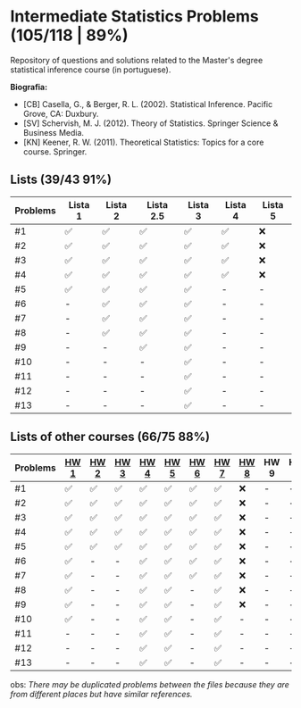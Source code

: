 # Intermediate Statistics Problems (105/118 | 89%)
Repository of questions and solutions related to the Master's degree statistical inference course (in portuguese).

**Biografia:**
- [CB] Casella, G., & Berger, R. L. (2002). Statistical Inference. Pacific Grove, CA: Duxbury.
- [SV] Schervish, M. J. (2012). Theory of Statistics. Springer Science & Business Media.
- [KN] Keener, R. W. (2011). Theoretical Statistics: Topics for a core course. Springer.


## Lists (39/43 91%)
Problems | Lista 1 | Lista 2 | Lista 2.5 | Lista 3 | Lista 4 | Lista 5
----|----|-----|----|----|----|----
#1  | ✅ | ✅ | ✅ | ✅ | ✅ | ❌
#2  | ✅ | ✅ | ✅ | ✅ | ✅ | ❌
#3  | ✅ | ✅ | ✅ | ✅ | ✅ | ❌
#4  | ✅ | ✅ | ✅ | ✅ | ✅ | ❌
#5  | ✅ | ✅ | ✅ | ✅ | -  | -
#6  | -  | ✅ | ✅ | ✅ | -  | -
#7  | -  | ✅ | ✅ | ✅ | -  | -
#8  | -  | ✅ | ✅ | ✅ | -  | -
#9  | -  | -  | ✅ | ✅ | -  | -
#10 | -  | -  | -  | ✅ | -  | -
#11 | -  | -  | -  | ✅ | -  | -
#12 | -  | -  | -  | ✅ | -  | -
#13 | -  | -  | -  | ✅ | -  | -

## Lists of other courses (66/75 88%)
Problems | [HW 1](https://www.stat.cmu.edu/~larry/=stat705/homework1.pdf) | [HW 2](https://www.stat.cmu.edu/~larry/=stat705/Homework2.pdf) | [HW 3](https://www.stat.cmu.edu/~larry/=stat705/Homework3.pdf) | [HW 4](https://github.com/maxbiostat/Statistical_Inference_MSc/blob/main/listas/lista1_InfEst_MSc.pdf) | [HW 5](https://wellington36.github.io/exercices/HW%205%20-%20Cap.%207%20P1.pdf) | [HW 6](https://wellington36.github.io/exercices/HW%206%20-%20Cap.%207%20P2.pdf) | [HW 7](https://wellington36.github.io/exercices/HW%207%20-%20Cap.%208%20P1.pdf) | [HW 8](https://wellington36.github.io/exercices/HW%208%20-%20Cap.%208%20P2.pdf) | HW 9 | HW 10
----|----|----|----|----|----|----|----|----|----|----
#1  | ✅ | ✅ | ✅ | ✅ | ✅ | ✅ | ✅ | ❌ | -  | -  |
#2  | ✅ | ✅ | ✅ | ✅ | ✅ | ✅ | ✅ | ❌ | -  | -  |
#3  | ✅ | ✅ | ✅ | ✅ | ✅ | ✅ | ✅ | ❌ | -  | -  |
#4  | ✅ | ✅ | ✅ | ✅ | ✅ | ✅ | ✅ | ❌ | -  | -  |
#5  | ✅ | ✅ | ✅ | ✅ | ✅ | ✅ | ✅ | ❌ | -  | -  |
#6  | ✅ | -  | -  | ✅ | ✅ | ✅ | ✅ | ❌ | -  | -  |
#7  | ✅ | -  | -  | ✅ | ✅ | ✅ | ✅ | ❌ | -  | -  |
#8  | ✅ | -  | -  | ✅ | ✅ | -  | ✅ | ❌ | -  | -  |
#9  | ✅ | -  | -  | ✅ | ✅ | -  | ✅ | ❌ | -  | -  |
#10 | ✅ | -  | -  | ✅ | ✅ | -  | ✅ | -  | -  | -  |
#11 | -  | -  | -  | ✅ | ✅ | -  | ✅ | -  | -  | -  |
#12 | -  | -  | -  | ✅ | ✅ | -  | ✅ | -  | -  | -  |
#13 | -  | -  | -  | ✅ | ✅ | -  | ✅ | -  | -  | -  |


obs: _There may be duplicated problems between the files because they are from different places but have similar references._
